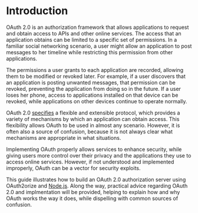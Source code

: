 # Introduction

OAuth 2.0 is an authorization framework that allows applications to request and
obtain access to APIs and other online services.  The access that an application
obtains can be limited to a specific set of permissions.  In a familiar social
networking scenario, a user might allow an application to post messages to her
timeline while restricting this permission from other applications.

The permissions a user grants to each application are recorded, allowing them to
be modified or revoked later.  For example, if a user discovers that an
application is posting unwanted messages, that permission can be revoked,
preventing the application from doing so in the future.  If a user loses her
phone, access to applications installed on that device can be revoked, while
applications on other devices continue to operate normally.

OAuth 2.0 [specifies](https://tools.ietf.org/html/rfc6749) a flexible and
extensible protocol, which provides a variety of mechanisms by which an
application can obtain access.  This flexibility allows OAuth to be used in
almost any scenario.  However, it is often also a source of confusion, because
it is not always clear what mechanisms are appropriate in what situations.

Implementing OAuth properly allows services to enhance security, while giving
users more control over their privacy and the applications they use to access
online services.  However, if not understood and implemented improperly, OAuth
can be a vector for security exploits.

This guide illustrates how to build an OAuth 2.0 authorization server using
OAuth2orize and [Node.js](https://nodejs.org/).  Along the way, practical advice
regarding OAuth 2.0 and implmentation will be provided, helping to explain how
and why OAuth works the way it does, while dispelling with common sources of
confusion.
